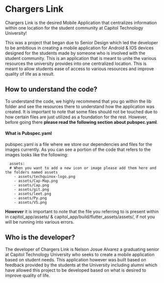 # Chargers Link

Chargers Link is the desired Mobile Application that centralizes information within one location for the student community at Capitol Technology University!

This was a project that began due to Senior Design which led the developer to be ambitious in creating a mobile application for Android & IOS devices designed for the students made by someone who is involved with the student community. This is an application that is meant to unite the various resources the university provides into one centralized location. This is meant to allow students ease of access to various resources and improve quality of life as a result.


## How to understand the code?
To understand the code, we highly recommend that you go within the lib folder and see the resources there to understand how the application was created. It is important to note that some files should not be touched due to how certain files are just utilized as a foundation for the rest. However, before going there **please read the following section about pubspec.yaml**.
#### What is Pubspec.yaml
pubspec.yaml is a file where we store our dependencies and files for the images currently. As you can see a portion of the code that refers to the images looks like the following:
```
  assets:
  # When you want to add a new icon or image please add them here and the folders named assets
    - assets/techquinox-logo.png
    - assets/Cap-Map.png
    - assets/Cap.png
    - assets/git.png
    - assets/leet.png
    - assets/Py.png
    - assets/VS.png

```

**However** it is important to note that the file you referring to is present within in capitol_app/assets/ & capitol_app/build/flutter_assets/assets/, if not you will be running into various errors.

## Who is the developer?

The developer of Chargers Link is Nelson Josue Alvarez a graduating senior at Capitol Technology University who seeks to create a mobile application based on student needs. This application however was built based on feedback provided by the students at the University including alumni which have allowed this project to be developed based on what is desired to improve quality of life.

